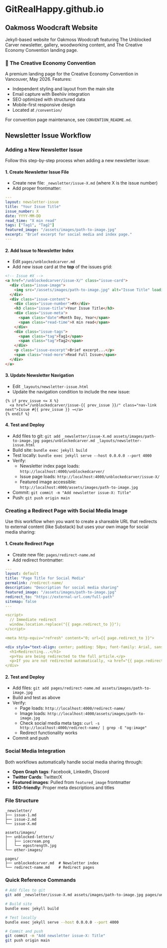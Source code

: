 # GitRealHappy.github.io

## Oakmoss Woodcraft Website

Jekyll-based website for Oakmoss Woodcraft featuring The Unblocked Carver newsletter, gallery, woodworking content, and The Creative Economy Convention landing page.

### 🌟 **The Creative Economy Convention**
A premium landing page for the Creative Economy Convention in Vancouver, May 2026. Features:
- Independent styling and layout from the main site
- Email capture with Beehiiv integration
- SEO optimized with structured data
- Mobile-first responsive design
- Located at `/convention/`

For convention page maintenance, see `CONVENTION_README.md`.

## Newsletter Issue Workflow

### Adding a New Newsletter Issue

Follow this step-by-step process when adding a new newsletter issue:

#### 1. **Create Newsletter Issue File**
- Create new file: `_newsletter/issue-X.md` (where X is the issue number)
- Add proper frontmatter:
```yaml
---
layout: newsletter-issue
title: "Your Issue Title"
issue_number: X
date: YYYY-MM-DD
read_time: "X min read"
tags: ["Tag1", "Tag2"]
featured_image: "/assets/images/path-to-image.jpg"
excerpt: "Brief excerpt for social media and index page."
---
```

#### 2. **Add Issue to Newsletter Index**
- Edit `pages/unblockedcarver.md`
- Add new issue card at the **top** of the issues grid:
```html
<!-- Issue #X -->
<a href="/unblockedcarver/issue-X/" class="issue-card">
  <div class="issue-image">
    <img src="/assets/images/path-to-image.jpg" alt="Issue Title" loading="lazy">
  </div>
  <div class="issue-content">
    <div class="issue-number">#X</div>
    <h3 class="issue-title">Your Issue Title</h3>
    <div class="issue-meta">
      <span class="date">Month Day, Year</span>
      <span class="read-time">X min read</span>
    </div>
    <div class="issue-tags">
      <span class="tag">Tag1</span>
      <span class="tag">Tag2</span>
    </div>
    <p class="issue-excerpt">Brief excerpt...</p>
    <span class="read-more">Read Full Issue</span>
  </div>
</a>
```

#### 3. **Update Newsletter Navigation**
- Edit `_layouts/newsletter-issue.html`
- Update the navigation condition to include the new issue:
```liquid
{% if prev_issue <= X %}
  <a href="/unblockedcarver/issue-{{ prev_issue }}/" class="nav-link next">Issue #{{ prev_issue }} →</a>
{% endif %}
```

#### 4. **Test and Deploy**
- Add files to git: `git add _newsletter/issue-X.md assets/images/path-to-image.jpg pages/unblockedcarver.md _layouts/newsletter-issue.html`
- Build site: `bundle exec jekyll build`
- Test locally: `bundle exec jekyll serve --host 0.0.0.0 --port 4000`
- Verify:
  - Newsletter index page loads: `http://localhost:4000/unblockedcarver/`
  - Issue page loads: `http://localhost:4000/unblockedcarver/issue-X/`
  - Featured image accessible: `http://localhost:4000/assets/images/path-to-image.jpg`
- Commit: `git commit -m "Add newsletter issue-X: Title"`
- Push: `git push origin main`

### Creating a Redirect Page with Social Media Image

Use this workflow when you want to create a shareable URL that redirects to external content (like Substack) but uses your own image for social media sharing:

#### 1. **Create Redirect Page**
- Create new file: `pages/redirect-name.md`
- Add redirect frontmatter:
```yaml
---
layout: default
title: "Page Title for Social Media"
permalink: /redirect-name/
description: "Description for social media sharing"
featured_image: "/assets/images/path-to-image.jpg"
redirect_to: "https://external-url.com/full-path"
sitemap: false
---

<script>
  // Immediate redirect
  window.location.replace("{{ page.redirect_to }}");
</script>

<meta http-equiv="refresh" content="0; url={{ page.redirect_to }}">

<div style="text-align: center; padding: 50px; font-family: Arial, sans-serif;">
  <h1>Redirecting...</h1>
  <p>You are being redirected to the full article.</p>
  <p>If you are not redirected automatically, <a href="{{ page.redirect_to }}">click here</a>.</p>
</div>
```

#### 2. **Test and Deploy**
- Add files: `git add pages/redirect-name.md assets/images/path-to-image.jpg`
- Build and test as above
- Verify:
  - Page loads: `http://localhost:4000/redirect-name/`
  - Image loads: `http://localhost:4000/assets/images/path-to-image.jpg`
  - Check social media meta tags: `curl -s http://localhost:4000/redirect-name/ | grep -E "og:image"`
  - Redirect functionality works
- Commit and push

### Social Media Integration

Both workflows automatically handle social media sharing through:
- **Open Graph tags**: Facebook, LinkedIn, Discord
- **Twitter Cards**: Twitter/X
- **Featured images**: Pulled from `featured_image` frontmatter
- **SEO-friendly**: Proper meta descriptions and titles

### File Structure
```
_newsletter/
├── issue-1.md
├── issue-2.md
└── issue-X.md

assets/images/
├── unblocked-letters/
│   ├── icecream.png
│   └── egostrength.jpg
└── other-images/

pages/
├── unblockedcarver.md  # Newsletter index
└── redirect-name.md    # Redirect pages
```

### Quick Reference Commands
```bash
# Add files to git
git add _newsletter/issue-X.md assets/images/path-to-image.jpg pages/unblockedcarver.md

# Build site
bundle exec jekyll build

# Test locally
bundle exec jekyll serve --host 0.0.0.0 --port 4000

# Commit and push
git commit -m "Add newsletter issue-X: Title"
git push origin main
```
